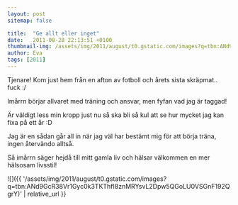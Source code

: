 ```yaml
---
layout: post
sitemap: false

title:  "Ge allt eller inget"
date:   2011-08-28 22:13:51 +0100
thumbnail-img: /assets/img/2011/august/t0.gstatic.com/images?q=tbn:ANd9GcR38Vr1Gyc0k3TKThfI8znMRYsvL2Dpw5QGoLU0VSGnF192QgrY
author: Eva
tags: [2011]
---
```


Tjenare! Kom just hem från en afton av fotboll och årets sista skräpmat.. fuck :/

Imårrn börjar allvaret med träning och ansvar, men fyfan vad jag är taggad!

Är väldigt less min kropp just nu så ska bli så kul att se hur mycket jag kan fixa på ett år :D




Jag är en sådan går all in när jag väl har bestämt mig för att börja träna, ingen återvändo alltså.

Så imårrn säger hejdå till mitt gamla liv och hälsar välkommen en mer hälsosam livsstil!

![]({{ '/assets/img/2011/august/t0.gstatic.com/images?q=tbn:ANd9GcR38Vr1Gyc0k3TKThfI8znMRYsvL2Dpw5QGoLU0VSGnF192QgrY)'  | relative_url }}

